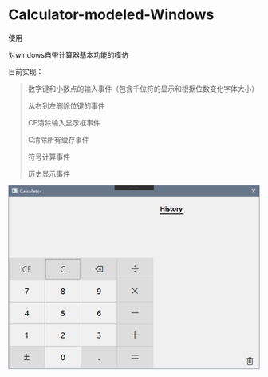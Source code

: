 # Calculator-modeled-Windows
使用

对windows自带计算器基本功能的模仿

目前实现：

> 数字键和小数点的输入事件（包含千位符的显示和根据位数变化字体大小）
>
> 从右到左删除位键的事件
>
> CE清除输入显示框事件
>
> C清除所有缓存事件
>
> 符号计算事件
>
> 历史显示事件

![image-20191123173812895](image-20191123173812895.png)